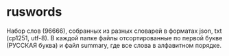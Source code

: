 # ruswords
Набор слов (96666), собранных из разных словарей в форматах json, txt (cp1251, utf-8).
В каждой папке файлы отсортированные по первой букве (РУССКАЯ буква) и файл summary, где все слова в алфавитном порядке.
